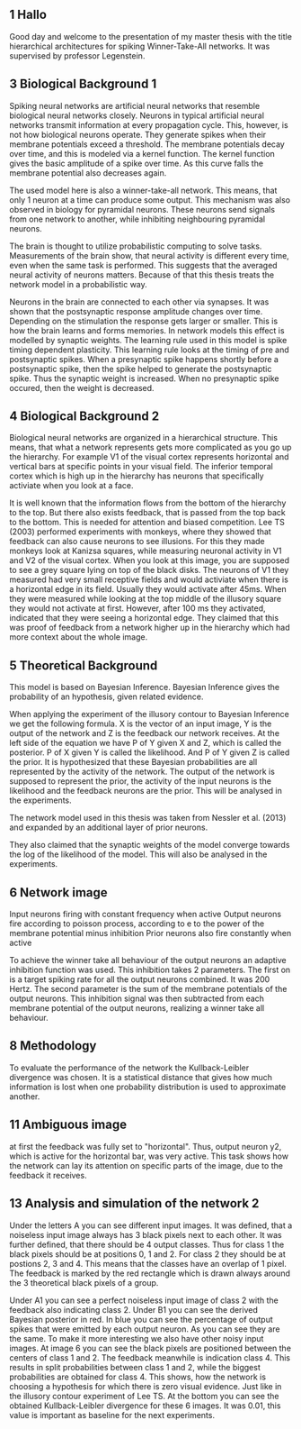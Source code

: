 ## 1 Hallo

Good day and welcome to the presentation of my master thesis with the title hierarchical architectures for spiking Winner-Take-All networks. It was supervised by professor Legenstein.

## 3 Biological Background 1

Spiking neural networks are artificial neural networks that resemble biological neural networks closely. Neurons in typical artificial neural networks transmit information at every propagation cycle. This, however, is not how biological neurons operate. They generate spikes when their membrane potentials exceed a threshold.
The membrane potentials decay over time, and this is modeled via a kernel function. The kernel function gives the basic amplitude of a spike over time. As this curve falls the membrane potential also decreases again.

The used model here is also a winner-take-all network. This means, that only 1 neuron at a time can produce some output. This mechanism was also observed in biology for pyramidal neurons. These neurons send signals from one network to another, while inhibiting neighbouring pyramidal neurons.

The brain is thought to utilize probabilistic computing to solve tasks. Measurements of the brain show, that neural activity is different every time, even when the same task is performed. This suggests that the averaged neural activity of neurons matters. Because of that this thesis treats the network model in a probabilistic way.

Neurons in the brain are connected to each other via synapses. It was shown that the postsynaptic response amplitude changes over time. Depending on the stimulation the response gets larger or smaller. This is how the brain learns and forms memories. In network models this effect is modelled by synaptic weights.
The learning rule used in this model is spike timing dependent plasticity. This learning rule looks at the timing of pre and postsynaptic spikes. When a presynaptic spike happens shortly before a postsynaptic spike, then the spike helped to generate the postsynaptic spike. Thus the synaptic weight is increased. When no presynaptic spike occured, then the weight is decreased.



## 4 Biological Background 2

Biological neural networks are organized in a hierarchical structure. This means, that what a network represents gets more complicated as you go up the hierarchy. For example V1 of the visual cortex represents horizontal and vertical bars at specific points in your visual field. The inferior temporal cortex which is high up in the hierarchy has neurons that specifically activiate when you look at a face.

It is well known that the information flows from the bottom of the hierarchy to the top. But there also exists feedback, that is passed from the top back to the bottom. This is needed for attention and biased competition. Lee TS (2003) performed experiments with monkeys, where they showed that feedback can also cause neurons to see illusions. For this they made monkeys look at Kanizsa squares, while measuring neuronal activity in V1 and V2 of the visual cortex. When you look at this image, you are supposed to see a grey square lying on top of the black disks. The neurons of V1 they measured had very small receptive fields and would activiate when there is a horizontal edge in its field. Usually they would activate after 45ms. When they were measured while looking at the top middle of the illusory square they would not activate at first. However, after 100 ms they activated, indicated that they were seeing a horizontal edge. They claimed that this was proof of feedback from a network higher up in the hierarchy which had more context about the whole image.

## 5 Theoretical Background 

This model is based on Bayesian Inference. Bayesian Inference gives the probability of an hypothesis, given related evidence.

When applying the experiment of the illusory contour to Bayesian Inference we get the following formula. X is the vector of an input image, Y is the output of the network and Z is the feedback our network receives. 
At the left side of the equation we have P of Y given X and Z, which is called the posterior. P of X given Y is called the likelihood. And P of Y given Z is called the prior.
It is hypothesized that these Bayesian probabilities are all represented by the activity of the network. The output of the network is supposed to represent the prior, the activity of the input neurons is the likelihood and the feedback neurons are the prior. This will be analysed in the experiments.

The network model used in this thesis was taken from Nessler et al. (2013) and expanded by an additional layer of prior neurons.

They also claimed that the synaptic weights of the model converge towards the log of the likelihood of the model. This will also be analysed in the experiments.

## 6 Network image

Input neurons firing with constant frequency when active
Output neurons fire according to poisson process, according to e to the power of the membrane potential minus inhibition
Prior neurons also fire constantly when active

To achieve the winner take all behaviour of the output neurons an adaptive inhibition function was used. This inhibition takes 2 parameters. The first on is a target spiking rate for all the output neurons combined. It was 200 Hertz. The second parameter is the sum of the membrane potentials of the output neurons. This inhibition signal was then subtracted from each membrane potential of the output neurons, realizing a winner take all behaviour.

## 8 Methodology

To evaluate the performance of the network the Kullback-Leibler divergence was chosen. It is a statistical distance that gives how much information is lost when one probability distribution is used to approximate another.

## 11 Ambiguous image

at first the feedback was fully set to "horizontal". Thus, output neuron y2, which is active for the horizontal bar, was very active. 
This task shows how the network can lay its attention on specific parts of the image, due to the feedback it receives.

## 13 Analysis and simulation of the network 2

Under the letters A you can see different input images. It was defined, that a noiseless input image always has 3 black pixels next to each other. It was further defined, that there should be 4 output classes. Thus for class 1 the black pixels should be at positions 0, 1 and 2. For class 2 they should be at postions 2, 3 and 4. This means that the classes have an overlap of 1 pixel.
The feedback is marked by the red rectangle which is drawn always around the 3 theoretical black pixels of a group.

Under A1 you can see a perfect noiseless input image of class 2 with the feedback also indicating class 2. Under B1 you can see the derived Bayesian posterior in red. In blue you can see the percentage of output spikes that were emitted by each output neuron. As you can see they are the same.
To make it more interesting we also have other noisy input images.
At image 6 you can see the black pixels are positioned between the centers of class 1 and 2. The feedback meanwhile is indication class 4. This results in split probabilities between class 1 and 2, while the biggest probabilities are obtained for class 4. This shows, how the network is choosing a hypothesis for which there is zero visual evidence. Just like in the illusory contour experiment of Lee TS.
At the bottom you can see the obtained Kullback-Leibler divergence for these 6 images. It was 0.01, this value is important as baseline for the next experiments.
